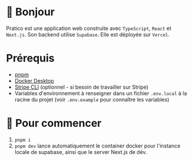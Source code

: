# 👋 Bonjour

Pratico est une application web construite avec `TypeScript`, `React` et `Next.js`. Son backend utilise `Supabase`. Elle est déployée sur `Vercel`.

# Prérequis
- [pnpm](https://pnpm.io/fr/)
- [Docker Desktop](https://www.docker.com/products/docker-desktop)
- [Stripe CLI](https://stripe.com/docs/stripe-cli) (optionnel - si besoin de travailler sur Stripe)
- Variables d'environnement à renseigner dans un fichier `.env.local` à la racine du projet (voir `.env.example` pour connaître les variables)

# 🚀 Pour commencer
1. `pnpm i`
2. `pnpm dev` lance automatiquement le container docker pour l'instance locale de supabase, ainsi que le server Next.js de dév.

